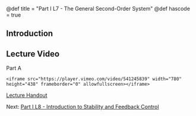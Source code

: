 @def title = "Part I L7 - The General Second-Order System"
@def hascode = true

## Introduction

## Lecture Video
Part A

~~~
<iframe src="https://player.vimeo.com/video/541245839" width="780" height="438" frameborder="0" allowfullscreen></iframe>
~~~


[Lecture Handout](/part_i/ME417_-_Controls_-_Part_I_Lecture_7_The_General_Second_Order_System.pdf)

Next: [Part I L8 - Introduction to Stability and Feedback Control](../lecture8/)
